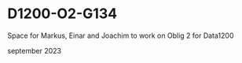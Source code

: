 # D1200-O2-G134
Space for Markus, Einar and Joachim to work on Oblig 2 for Data1200

september 2023
